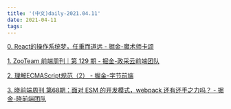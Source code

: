 ```yaml
---
title: '(中文)daily-2021.04.11'
date: 2021-04-11
tags:
---
```


[0. React的操作系统梦，任重而道远 - 掘金-魔术师卡颂](https://juejin.cn/post/6949788098465103886)

[1. ZooTeam 前端周刊｜第 129 期 - 掘金-政采云前端团队](https://juejin.cn/post/6949081808554164261)

[2. 理解ECMAScript规范（2） - 掘金-字节前端](https://juejin.cn/post/6949762705049796616)

[3. 晓前端周刊 第68期：面对 ESM 的开发模式，webpack 还有还手之力吗？ - 掘金-晓前端团队](https://juejin.cn/post/6949135828606156830)